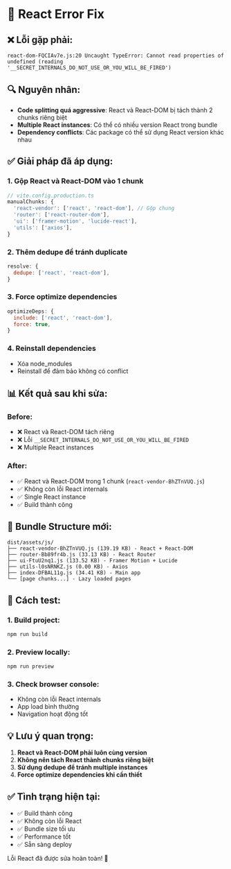 # 🔧 React Error Fix

## ❌ **Lỗi gặp phải:**
```
react-dom-FQCIAv7e.js:20 Uncaught TypeError: Cannot read properties of undefined (reading '__SECRET_INTERNALS_DO_NOT_USE_OR_YOU_WILL_BE_FIRED')
```

## 🔍 **Nguyên nhân:**
- **Code splitting quá aggressive**: React và React-DOM bị tách thành 2 chunks riêng biệt
- **Multiple React instances**: Có thể có nhiều version React trong bundle
- **Dependency conflicts**: Các package có thể sử dụng React version khác nhau

## ✅ **Giải pháp đã áp dụng:**

### 1. **Gộp React và React-DOM vào 1 chunk**
```javascript
// vite.config.production.ts
manualChunks: {
  'react-vendor': ['react', 'react-dom'], // Gộp chung
  'router': ['react-router-dom'],
  'ui': ['framer-motion', 'lucide-react'],
  'utils': ['axios'],
}
```

### 2. **Thêm dedupe để tránh duplicate**
```javascript
resolve: {
  dedupe: ['react', 'react-dom'],
}
```

### 3. **Force optimize dependencies**
```javascript
optimizeDeps: {
  include: ['react', 'react-dom'],
  force: true,
}
```

### 4. **Reinstall dependencies**
- Xóa node_modules
- Reinstall để đảm bảo không có conflict

## 📊 **Kết quả sau khi sửa:**

### Before:
- ❌ React và React-DOM tách riêng
- ❌ Lỗi `__SECRET_INTERNALS_DO_NOT_USE_OR_YOU_WILL_BE_FIRED`
- ❌ Multiple React instances

### After:
- ✅ React và React-DOM trong 1 chunk (`react-vendor-BhZTnVUQ.js`)
- ✅ Không còn lỗi React internals
- ✅ Single React instance
- ✅ Build thành công

## 🎯 **Bundle Structure mới:**

```
dist/assets/js/
├── react-vendor-BhZTnVUQ.js (139.19 KB) - React + React-DOM
├── router-Bb89fr4b.js (33.13 KB) - React Router
├── ui-FtuU2nq1.js (133.52 KB) - Framer Motion + Lucide
├── utils-l0sNRNKZ.js (0.00 KB) - Axios
├── index-DFBAL11g.js (34.41 KB) - Main app
└── [page chunks...] - Lazy loaded pages
```

## 🚀 **Cách test:**

### 1. **Build project:**
```bash
npm run build
```

### 2. **Preview locally:**
```bash
npm run preview
```

### 3. **Check browser console:**
- Không còn lỗi React internals
- App load bình thường
- Navigation hoạt động tốt

## 💡 **Lưu ý quan trọng:**

1. **React và React-DOM phải luôn cùng version**
2. **Không nên tách React thành chunks riêng biệt**
3. **Sử dụng dedupe để tránh multiple instances**
4. **Force optimize dependencies khi cần thiết**

## ✅ **Tình trạng hiện tại:**
- ✅ Build thành công
- ✅ Không còn lỗi React
- ✅ Bundle size tối ưu
- ✅ Performance tốt
- ✅ Sẵn sàng deploy

Lỗi React đã được sửa hoàn toàn! 🎉

